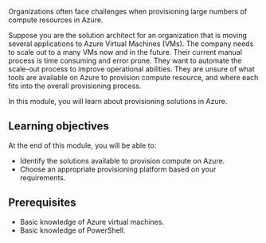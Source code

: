 Organizations often face challenges when provisioning large numbers of compute resources in Azure.

Suppose you are the solution architect for an organization that is moving several applications to Azure Virtual Machines (VMs). The company needs to scale out to a many VMs now and in the future. Their current manual process is time consuming and error prone. They want to automate the scale-out process to improve operational abilities. They are unsure of what tools are available on Azure to provision compute resource, and where each fits into the overall provisioning process.

In this module, you will learn about provisioning solutions in Azure.

## Learning objectives

At the end of this module, you will be able to:

- Identify the solutions available to provision compute on Azure.
- Choose an appropriate provisioning platform based on your requirements.

## Prerequisites

- Basic knowledge of Azure virtual machines.
- Basic knowledge of PowerShell.

